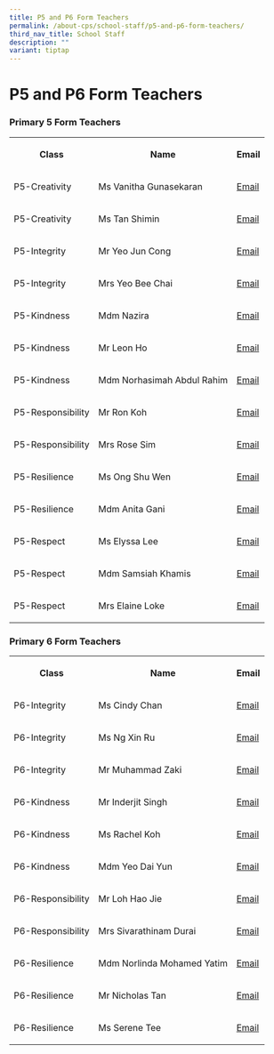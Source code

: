 ```yaml
---
title: P5 and P6 Form Teachers
permalink: /about-cps/school-staff/p5-and-p6-form-teachers/
third_nav_title: School Staff
description: ""
variant: tiptap
---
```

<h1><strong>P5 and P6 Form Teachers</strong></h1>
<h3>Primary 5 Form Teachers</h3>
<table style="minWidth: 75px">
<colgroup>
<col>
<col>
<col>
</colgroup>
<tbody>
<tr>
<th rowspan="1" colspan="1">
<p>Class</p>
</th>
<th rowspan="1" colspan="1">
<p>Name</p>
</th>
<th rowspan="1" colspan="1">
<p>Email</p>
</th>
</tr>
<tr>
<td rowspan="1" colspan="1">
<p>P5-Creativity</p>
</td>
<td rowspan="1" colspan="1">
<p>Ms Vanitha Gunasekaran</p>
</td>
<td rowspan="1" colspan="1">
<p><a href="mailto:vanitha_gunasekaran@moe.edu.sg" rel="noopener noreferrer nofollow" target="_blank">Email</a>
</p>
</td>
</tr>
<tr>
<td rowspan="1" colspan="1">
<p>P5-Creativity</p>
</td>
<td rowspan="1" colspan="1">
<p>Ms Tan Shimin</p>
</td>
<td rowspan="1" colspan="1">
<p><a href="mailto:tan_shimin@moe.edu.sg" rel="noopener nofollow" target="_blank">Email</a>
</p>
</td>
</tr>
<tr>
<td rowspan="1" colspan="1">
<p>P5-Integrity</p>
</td>
<td rowspan="1" colspan="1">
<p>Mr Yeo Jun Cong</p>
</td>
<td rowspan="1" colspan="1">
<p><a href="mailto:Yeo_JUN_CONG@moe.edu.sg" rel="noopener noreferrer nofollow" target="_blank">Email</a>
</p>
</td>
</tr>
<tr>
<td rowspan="1" colspan="1">
<p>P5-Integrity</p>
</td>
<td rowspan="1" colspan="1">
<p>Mrs Yeo Bee Chai</p>
</td>
<td rowspan="1" colspan="1">
<p><a href="mailto:tan_bee_chai@moe.edu.sg" rel="noopener noreferrer nofollow" target="_blank">Email</a>
</p>
</td>
</tr>
<tr>
<td rowspan="1" colspan="1">
<p>P5-Kindness</p>
</td>
<td rowspan="1" colspan="1">
<p>Mdm Nazira</p>
</td>
<td rowspan="1" colspan="1">
<p><a href="mailto:nazira_abdullah@moe.edu.sg" rel="noopener noreferrer nofollow" target="_blank">Email</a>
</p>
</td>
</tr>
<tr>
<td rowspan="1" colspan="1">
<p>P5-Kindness</p>
</td>
<td rowspan="1" colspan="1">
<p>Mr Leon Ho</p>
</td>
<td rowspan="1" colspan="1">
<p><a href="mailto:ho_yoong_kian@moe.edu.sg" rel="noopener nofollow" target="_blank">Email</a>
</p>
</td>
</tr>
<tr>
<td rowspan="1" colspan="1">
<p>P5-Kindness</p>
</td>
<td rowspan="1" colspan="1">
<p>Mdm Norhasimah Abdul Rahim</p>
</td>
<td rowspan="1" colspan="1">
<p><a href="mailto:norhasimah_abdul_rahim@moe.edu.sg" rel="noopener noreferrer nofollow" target="_blank">Email</a>
</p>
</td>
</tr>
<tr>
<td rowspan="1" colspan="1">
<p>P5-Responsibility</p>
</td>
<td rowspan="1" colspan="1">
<p>Mr Ron Koh</p>
</td>
<td rowspan="1" colspan="1">
<p><a href="mailto:koh_ri_rong@moe.edu.sg" rel="noopener noreferrer nofollow" target="_blank">Email</a>
</p>
</td>
</tr>
<tr>
<td rowspan="1" colspan="1">
<p>P5-Responsibility</p>
</td>
<td rowspan="1" colspan="1">
<p>Mrs Rose Sim</p>
</td>
<td rowspan="1" colspan="1">
<p><a href="mailto:CHUA_CHUU_LUAN@moe.edu.sg" rel="noopener noreferrer nofollow" target="_blank">Email</a>
</p>
</td>
</tr>
<tr>
<td rowspan="1" colspan="1">
<p>P5-Resilience</p>
</td>
<td rowspan="1" colspan="1">
<p>Ms Ong Shu Wen</p>
</td>
<td rowspan="1" colspan="1">
<p><a href="mailto:ong_shu_wen_a@moe.edu.sg" rel="noopener noreferrer nofollow" target="_blank">Email</a>
</p>
</td>
</tr>
<tr>
<td rowspan="1" colspan="1">
<p>P5-Resilience</p>
</td>
<td rowspan="1" colspan="1">
<p>Mdm Anita Gani</p>
</td>
<td rowspan="1" colspan="1">
<p><a href="mailto:anita_abdul_gani@moe.edu.sg" rel="noopener noreferrer nofollow" target="_blank">Email</a>
</p>
</td>
</tr>
<tr>
<td rowspan="1" colspan="1">
<p>P5-Respect</p>
</td>
<td rowspan="1" colspan="1">
<p>Ms Elyssa Lee</p>
</td>
<td rowspan="1" colspan="1">
<p><a href="mailto:Elyssa_Lee_Yi_Shi@moe.edu.sg" rel="noopener noreferrer nofollow" target="_blank">Email</a>
</p>
</td>
</tr>
<tr>
<td rowspan="1" colspan="1">
<p>P5-Respect</p>
</td>
<td rowspan="1" colspan="1">
<p>Mdm Samsiah Khamis</p>
</td>
<td rowspan="1" colspan="1">
<p><a href="mailto:samsiah_khamis@moe.edu.sg" rel="noopener noreferrer nofollow" target="_blank">Email</a>
</p>
</td>
</tr>
<tr>
<td rowspan="1" colspan="1">
<p>P5-Respect</p>
</td>
<td rowspan="1" colspan="1">
<p>Mrs Elaine Loke</p>
</td>
<td rowspan="1" colspan="1">
<p><a href="mailto:chua_ee_ling_elaine@moe.edu.sg" rel="noopener noreferrer nofollow" target="_blank">Email</a>
</p>
</td>
</tr>
</tbody>
</table>
<h3>Primary 6 Form Teachers</h3>
<table style="minWidth: 75px">
<colgroup>
<col>
<col>
<col>
</colgroup>
<tbody>
<tr>
<th rowspan="1" colspan="1">
<p>Class</p>
</th>
<th rowspan="1" colspan="1">
<p>Name</p>
</th>
<th rowspan="1" colspan="1">
<p>Email</p>
</th>
</tr>
<tr>
<td rowspan="1" colspan="1">
<p>P6-Integrity</p>
</td>
<td rowspan="1" colspan="1">
<p>Ms Cindy Chan</p>
</td>
<td rowspan="1" colspan="1">
<p><a href="mailto:chan_xinyi_cindy@moe.edu.sg" rel="noopener noreferrer nofollow" target="_blank">Email</a>
</p>
</td>
</tr>
<tr>
<td rowspan="1" colspan="1">
<p>P6-Integrity</p>
</td>
<td rowspan="1" colspan="1">
<p>Ms Ng Xin Ru</p>
</td>
<td rowspan="1" colspan="1">
<p><a href="mailto:ng_xin_ru@moe.edu.sg" rel="noopener noreferrer nofollow" target="_blank">Email</a>
</p>
</td>
</tr>
<tr>
<td rowspan="1" colspan="1">
<p>P6-Integrity</p>
</td>
<td rowspan="1" colspan="1">
<p>Mr Muhammad Zaki</p>
</td>
<td rowspan="1" colspan="1">
<p><a href="mailto:muhamad_zaki_b_jalil@moe.edu.sg" rel="noopener noreferrer nofollow" target="_blank">Email</a>
</p>
</td>
</tr>
<tr>
<td rowspan="1" colspan="1">
<p>P6-Kindness</p>
</td>
<td rowspan="1" colspan="1">
<p>Mr Inderjit Singh</p>
</td>
<td rowspan="1" colspan="1">
<p><a href="mailto:inderjit_singh@moe.edu.sg" rel="noopener noreferrer nofollow" target="_blank">Email</a>
</p>
</td>
</tr>
<tr>
<td rowspan="1" colspan="1">
<p>P6-Kindness</p>
</td>
<td rowspan="1" colspan="1">
<p>Ms Rachel Koh</p>
</td>
<td rowspan="1" colspan="1">
<p><a href="mailto:koh_xiuli_rachel@moe.edu.sg" rel="noopener noreferrer nofollow" target="_blank">Email</a>
</p>
</td>
</tr>
<tr>
<td rowspan="1" colspan="1">
<p>P6-Kindness</p>
</td>
<td rowspan="1" colspan="1">
<p>Mdm Yeo Dai Yun</p>
</td>
<td rowspan="1" colspan="1">
<p><a href="mailto:yeo_dai_yun@moe.edu.sg" rel="noopener noreferrer nofollow" target="_blank">Email</a>
</p>
</td>
</tr>
<tr>
<td rowspan="1" colspan="1">
<p>P6-Responsibility</p>
</td>
<td rowspan="1" colspan="1">
<p>Mr Loh Hao Jie</p>
</td>
<td rowspan="1" colspan="1">
<p><a href="mailto:loh_hao_jie@moe.edu.sg" rel="noopener noreferrer nofollow" target="_blank">Email</a>
</p>
</td>
</tr>
<tr>
<td rowspan="1" colspan="1">
<p>P6-Responsibility</p>
</td>
<td rowspan="1" colspan="1">
<p>Mrs Sivarathinam Durai</p>
</td>
<td rowspan="1" colspan="1">
<p><a href="mailto:sivarathinam_chinnavan@moe.edu.sg" rel="noopener noreferrer nofollow" target="_blank">Email</a>
</p>
</td>
</tr>
<tr>
<td rowspan="1" colspan="1">
<p>P6-Resilience</p>
</td>
<td rowspan="1" colspan="1">
<p>Mdm Norlinda Mohamed Yatim</p>
</td>
<td rowspan="1" colspan="1">
<p><a href="mailto:norlinda_mohamed_yatim@moe.edu.sg" rel="noopener noreferrer nofollow" target="_blank">Email</a>
</p>
</td>
</tr>
<tr>
<td rowspan="1" colspan="1">
<p>P6-Resilience</p>
</td>
<td rowspan="1" colspan="1">
<p>Mr Nicholas Tan</p>
</td>
<td rowspan="1" colspan="1">
<p><a href="mailto:tan_teing_sin@moe.edu.sg" rel="noopener noreferrer nofollow" target="_blank">Email</a>
</p>
</td>
</tr>
<tr>
<td rowspan="1" colspan="1">
<p>P6-Resilience</p>
</td>
<td rowspan="1" colspan="1">
<p>Ms Serene Tee</p>
</td>
<td rowspan="1" colspan="1">
<p><a href="mailto:tee_su_ling_serene@moe.edu.sg" rel="noopener noreferrer nofollow" target="_blank">Email</a>
</p>
</td>
</tr>
</tbody>
</table>
<p></p>